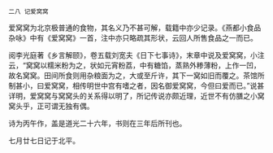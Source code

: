     二八 记爱窝窝 

   爱窝窝为北京极普通的食物，其名义乃不甚可解，载籍中亦少记录。《燕都小食品杂咏》中有《爱窝窝》一首，注中亦只略疏其形状，云回人所售食品之一而已。

   阅李光庭著《乡言解颐》，卷五载刘宽夫《日下七事诗》，末章中说及爱窝窝，小注云，“窝窝以糯米粉为之，状如元宵粉荔，中有糖馅，蒸熟外糁薄粉，上作一凹，故名窝窝。田间所食则用杂粮面为之，大或至斤许，其下一窝如旧而覆之。茶馆所制甚小，曰爱窝窝，相传明世中宫有嗜之者，因名御爱窝窝，今但曰爱而已。”说甚详明，爱窝窝与窝窝头的关系得以明了，所记传说亦颇近理，近世不有仿膳之小窝窝头乎，正可谓无独有偶。

   诗为丙午作，盖是道光二十六年，书则在三年后所刊也。

   七月廿七日记于北平。

